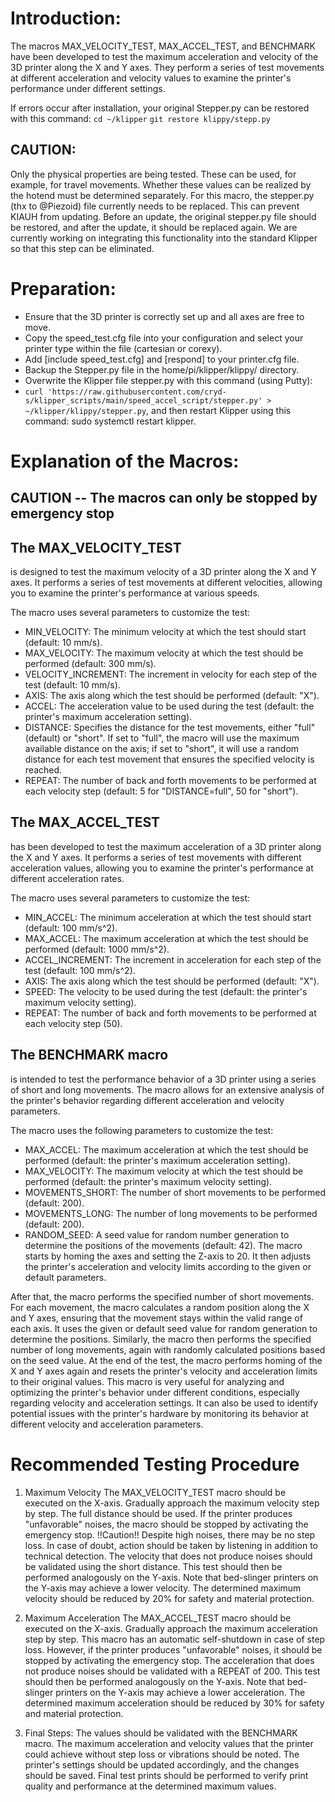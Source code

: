# Introduction:
The macros MAX_VELOCITY_TEST, MAX_ACCEL_TEST, and BENCHMARK have been developed to test the maximum acceleration and velocity of the 3D printer along the X and Y axes. They perform a series of test movements at different acceleration and velocity values to examine the printer's performance under different settings.

If errors occur after installation, your original Stepper.py can be restored with this command:
``cd ~/klipper``
``git restore klippy/stepp.py``

## CAUTION:
Only the physical properties are being tested. These can be used, for example, for travel movements. Whether these values can be realized by the hotend must be determined separately. For this macro, the stepper.py (thx to @Piezoid) file currently needs to be replaced. This can prevent KIAUH from updating. Before an update, the original stepper.py file should be restored, and after the update, it should be replaced again. We are currently working on integrating this functionality into the standard Klipper so that this step can be eliminated.

# Preparation:
- Ensure that the 3D printer is correctly set up and all axes are free to move.
- Copy the speed_test.cfg file into your configuration and select your printer type within the file (cartesian or corexy).
- Add [include speed_test.cfg] and [respond] to your printer.cfg file.
- Backup the Stepper.py file in the home/pi/klipper/klippy/ directory.
- Overwrite the Klipper file stepper.py with this command (using Putty):
- ``curl 'https://raw.githubusercontent.com/cryd-s/klipper_scripts/main/speed_accel_script/stepper.py' > ~/klipper/klippy/stepper.py``,
  and then restart Klipper using this command: sudo systemctl restart klipper.

# Explanation of the Macros:
## CAUTION -- The macros can only be stopped by emergency stop

## The MAX_VELOCITY_TEST 
is designed to test the maximum velocity of a 3D printer along the X and Y axes. It performs a series of test movements at different velocities, allowing you to examine the printer's performance at various speeds.

The macro uses several parameters to customize the test:

- MIN_VELOCITY: The minimum velocity at which the test should start (default: 10 mm/s).
- MAX_VELOCITY: The maximum velocity at which the test should be performed (default: 300 mm/s).
- VELOCITY_INCREMENT: The increment in velocity for each step of the test (default: 10 mm/s).
- AXIS: The axis along which the test should be performed (default: "X").
- ACCEL: The acceleration value to be used during the test (default: the printer's maximum acceleration setting).
- DISTANCE: Specifies the distance for the test movements, either "full" (default) or "short". If set to "full", the macro will use the maximum available distance on the axis; if set to "short", it will use a random distance for each test movement that ensures the specified velocity is reached.
- REPEAT: The number of back and forth movements to be performed at each velocity step (default: 5 for "DISTANCE=full", 50 for "short").

## The MAX_ACCEL_TEST 
has been developed to test the maximum acceleration of a 3D printer along the X and Y axes. It performs a series of test movements with different acceleration values, allowing you to examine the printer's performance at different acceleration rates. 

The macro uses several parameters to customize the test:

- MIN_ACCEL: The minimum acceleration at which the test should start (default: 100 mm/s^2).
- MAX_ACCEL: The maximum acceleration at which the test should be performed (default: 1000 mm/s^2).
- ACCEL_INCREMENT: The increment in acceleration for each step of the test (default: 100 mm/s^2).
- AXIS: The axis along which the test should be performed (default: "X").
- SPEED: The velocity to be used during the test (default: the printer's maximum velocity setting).
- REPEAT: The number of back and forth movements to be performed at each velocity step (50).

##  The BENCHMARK macro 
is intended to test the performance behavior of a 3D printer using a series of short and long movements. The macro allows for an extensive analysis of the printer's behavior regarding different acceleration and velocity parameters.

The macro uses the following parameters to customize the test:
- MAX_ACCEL: The maximum acceleration at which the test should be performed (default: the printer's maximum acceleration setting).
- MAX_VELOCITY: The maximum velocity at which the test should be performed (default: the printer's maximum velocity setting).
- MOVEMENTS_SHORT: The number of short movements to be performed (default: 200).
- MOVEMENTS_LONG: The number of long movements to be performed (default: 200).
- RANDOM_SEED: A seed value for random number generation to determine the positions of the movements (default: 42).
The macro starts by homing the axes and setting the Z-axis to 20. It then adjusts the printer's acceleration and velocity limits according to the given or default parameters.

After that, the macro performs the specified number of short movements. For each movement, the macro calculates a random position along the X and Y axes, ensuring that the movement stays within the valid range of each axis. It uses the given or default seed value for random generation to determine the positions. Similarly, the macro then performs the specified number of long movements, again with randomly calculated positions based on the seed value. At the end of the test, the macro performs homing of the X and Y axes again and resets the printer's velocity and acceleration limits to their original values. This macro is very useful for analyzing and optimizing the printer's behavior under different conditions, especially regarding velocity and acceleration settings. It can also be used to identify potential issues with the printer's hardware by monitoring its behavior at different velocity and acceleration parameters.

# Recommended Testing Procedure
1. Maximum Velocity
The MAX_VELOCITY_TEST macro should be executed on the X-axis. Gradually approach the maximum velocity step by step. The full distance should be used. If the printer produces "unfavorable" noises, the macro should be stopped by activating the emergency stop.
!!Caution!! Despite high noises, there may be no step loss. In case of doubt, action should be taken by listening in addition to technical detection.
The velocity that does not produce noises should be validated using the short distance. This test should then be performed analogously on the Y-axis. Note that bed-slinger printers on the Y-axis may achieve a lower velocity. The determined maximum velocity should be reduced by 20% for safety and material protection.

2. Maximum Acceleration
The MAX_ACCEL_TEST macro should be executed on the X-axis. Gradually approach the maximum acceleration step by step. This macro has an automatic self-shutdown in case of step loss. However, if the printer produces "unfavorable" noises, it should be stopped by activating the emergency stop. The acceleration that does not produce noises should be validated with a REPEAT of 200. This test should then be performed analogously on the Y-axis. Note that bed-slinger printers on the Y-axis may achieve a lower acceleration. The determined maximum acceleration should be reduced by 30% for safety and material protection.

3. Final Steps:
The values should be validated with the BENCHMARK macro. The maximum acceleration and velocity values that the printer could achieve without step loss or vibrations should be noted. The printer's settings should be updated accordingly, and the changes should be saved. Final test prints should be performed to verify print quality and performance at the determined maximum values.

